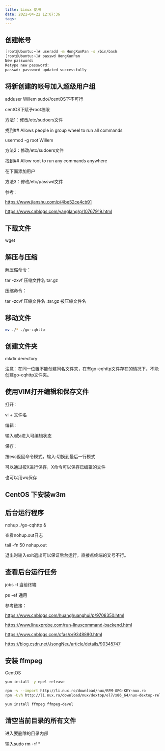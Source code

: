 ```yaml
---
title: Linux 使用
date: 2021-04-22 12:07:36
tags:
---
```

## 创建帐号

```bash
[root@Ubuntu:~]# useradd -m HongXunPan -s /bin/bash
[root@Ubuntu:~]# passwd HongXunPan
New password:
Retype new password:
passwd: password updated successfully
```

## 将新创建的帐号加入超级用户组

adduser Willem sudo//centOS下不可行

centOS下赋予root权限

方法1：修改/etc/sudoers文件

找到\#\# Allows people in group wheel to run all commands

usermod -g root Willem

方法2：修改/etc/sudoers文件

找到\#\# Allow root to run any commands anywhere

在下面添加用户

方法3：修改/etc/passwd文件

参考：

https://www.jianshu.com/p/4be52ce4cb91

https://www.cnblogs.com/yanglang/p/10767919.html

## 下载文件

wget

## 解压与压缩

解压缩命令：

tar -zxvf 压缩文件名.tar.gz

压缩命令：

tar -zcvf 压缩文件名 .tar.gz 被压缩文件名

## 移动文件

```bash
mv ./* ./go-cqhttp
```

## 创建文件夹

mkdir derectory

注意：在同一位置不能创建同名文件夹，在有go-cqhttp文件存在的情况下，不能创建go-cqhttp文件夹。

## 使用VIM打开编辑和保存文件

打开：

vi + 文件名

编辑：

输入i或a进入可编辑状态

保存：

按esc返回命令模式，输入:切换到最后一行模式

可以通过按X进行保存，X命令可以保存已编辑的文件

也可以用wq保存

## CentOS 下安装w3m

## 后台运行程序

nohup ./go-cqhttp &

查看nohup.out日志

tail -fn 50 nohup.out

退出时输入exit退出可以保证后台运行，直接点终端的叉号不行。

## 查看后台运行任务

jobs -l 当前终端

ps -ef 通用

参考链接：

https://www.cnblogs.com/huanghuanghui/p/9708350.html

https://www.linuxprobe.com/run-linuxcommand-backend.html

https://www.cnblogs.com/cfas/p/9348880.html

https://blog.csdn.net/JsongNeu/article/details/90345747

## 安装 ffmpeg

CentOS

```bash
yum install -y epel-release

rpm -v --import http://li.nux.ro/download/nux/RPM-GPG-KEY-nux.ro
rpm -Uvh http://li.nux.ro/download/nux/dextop/el7/x86_64/nux-dextop-release-0-5.el7.nux.noarch.rpm

yum install ffmpeg ffmpeg-devel
```

## 清空当前目录的所有文件

进入要删除的目录内部

输入sudo rm -rf *

